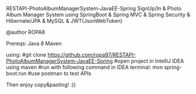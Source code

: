 RESTAPI-PhotoAlbumManagerSystem-JavaEE-Spring
SignUp/In & Photo Album Manager System using SpringBoot & Spring MVC & Spring Security & Hibernate/JPA & MySQL & JWT(JsonWebToken)

@author ROPA8

Prereqs:
Java 8
Maven

using:
#git clone https://github.com/ropa97/RESTAPI-PhotoAlbumManagerSystem-JavaEE-Spring 
#open project in IntelliJ IDEA using maven
#run with following command in IDEA terminal:
    mvn spring-boot:run
#use postman to test APIs   

Then enjoy copy&pasting! :))

